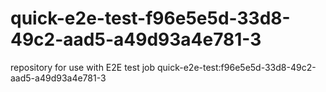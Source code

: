 # quick-e2e-test-f96e5e5d-33d8-49c2-aad5-a49d93a4e781-3
repository for use with E2E test job quick-e2e-test:f96e5e5d-33d8-49c2-aad5-a49d93a4e781-3
